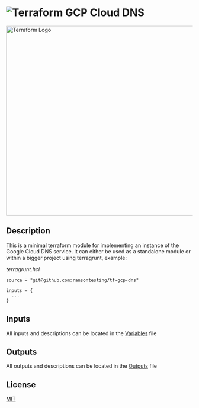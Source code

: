# ![Terraform](https://img.shields.io/badge/terraform-%235835CC.svg?style=for-the-badge&logo=terraform&logoColor=white) GCP Cloud DNS

<img width="512" alt="Terraform Logo" src="https://upload.wikimedia.org/wikipedia/commons/thumb/0/04/Terraform_Logo.svg/512px-Terraform_Logo.svg.png?20181016201549">

## Description

This is a minimal terraform module for implementing an instance of the Google Cloud DNS service. It can either be used as a standalone module or within a bigger project using terragrunt, example:

*terragrunt.hcl*
```hcl
source = "git@github.com:ransontesting/tf-gcp-dns"

inputs = {
  ...
}
```

## Inputs

All inputs and descriptions can be located in the [Variables](./variables.tf) file

## Outputs

All outputs and descriptions can be located in the [Outputs](./outputs.tf) file

## License

[MIT](./LICENSE)
